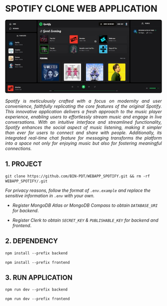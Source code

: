 # SPOTIFY CLONE WEB APPLICATION

![](public/INTRODUCTION.png)

<p align="justify">
    <em>
        Spotify is meticulously crafted with a focus on modernity and user convenience, faithfully replicating the core features of the original Spotify. This innovative application delivers a fresh approach to the music player experience, enabling users to effortlessly stream music and engage in live conversations. With an intuitive interface and streamlined functionality, Spotify enhances the social aspect of music listening, making it simpler than ever for users to connect and share with people. Additionally, its integrated real-time chat feature for messaging transforms the platform into a space not only for enjoying music but also for fostering meaningful connections.
    </em>
</p>

## 1. PROJECT

```
git clone https://github.com/BIN-PDT/WEBAPP_SPOTIFY.git && rm -rf WEBAPP_SPOTIFY/.git
```

_For privacy reasons, follow the format of `.env.example` and replace the sensitive information in `.env` with your own._

-   _Register MongoDB Atlas or MongoDB Compass to obtain `DATABASE_URI` for backend_.

-   _Register Clerk to obtain `SECRET_KEY` & `PUBLISHABLE_KEY` for backend and frontend_.

## 2. DEPENDENCY

```
npm install --prefix backend
```

```
npm install --prefix frontend
```

## 3. RUN APPLICATION

```
npm run dev --prefix backend
```

```
npm run dev --prefix frontend
```
